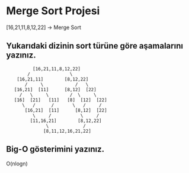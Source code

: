 # Merge Sort Projesi

[16,21,11,8,12,22] -> Merge Sort

## Yukarıdaki dizinin sort türüne göre aşamalarını yazınız.

```
          [16,21,11,8,12,22]
        /               \
    [16,21,11]        [8,12,22]
       /     \            /   \
   [16,21]  [11]      [8,12]  [22]
     /   \     \        /  \     \
   [16]  [21]   [11]   [8]  [12]  [22]
      \   /      /       \   /     /
       [16,21]  [11]      [8,12]  [22]
          \     /           \     /
         [11,16,21]        [8,12,22]
               \             /
              [8,11,12,16,21,22]

```

## Big-O gösterimini yazınız.

O(nlogn)
